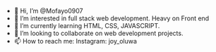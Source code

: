 - 👋 Hi, I’m @Mofayo0907
- 👀 I’m interested in full stack web development. Heavy on Front end
- 🌱 I’m currently learning HTML, CSS, JAVASCRIPT.
- 💞️ I’m looking to collaborate on web development projects.
- 📫 How to reach me: Instagram: joy_oluwa

<!---
Mofayo0907/Mofayo0907 is a ✨ special ✨ repository because its `README.md` (this file) appears on your GitHub profile.
You can click the Preview link to take a look at your changes.
--->

